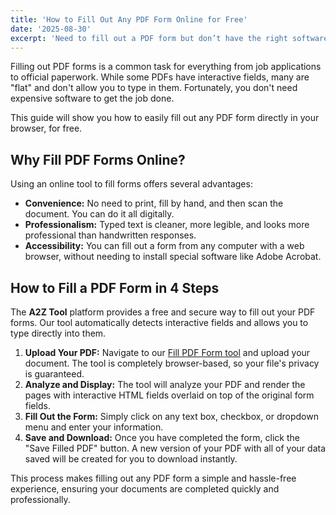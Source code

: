 ```yaml
---
title: 'How to Fill Out Any PDF Form Online for Free'
date: '2025-08-30'
excerpt: 'Need to fill out a PDF form but don’t have the right software? Learn how to type directly onto a PDF and fill in forms for free using our secure online tool.'
---
```


Filling out PDF forms is a common task for everything from job applications to official paperwork. While some PDFs have interactive fields, many are "flat" and don't allow you to type in them. Fortunately, you don't need expensive software to get the job done.

This guide will show you how to easily fill out any PDF form directly in your browser, for free.

## Why Fill PDF Forms Online?

Using an online tool to fill forms offers several advantages:

- **Convenience:** No need to print, fill by hand, and then scan the document. You can do it all digitally.
- **Professionalism:** Typed text is cleaner, more legible, and looks more professional than handwritten responses.
- **Accessibility:** You can fill out a form from any computer with a web browser, without needing to install special software like Adobe Acrobat.

## How to Fill a PDF Form in 4 Steps

The **A2Z Tool** platform provides a free and secure way to fill out your PDF forms. Our tool automatically detects interactive fields and allows you to type directly into them.

1.  **Upload Your PDF:** Navigate to our [Fill PDF Form tool](/en/fill-form) and upload your document. The tool is completely browser-based, so your file's privacy is guaranteed.
2.  **Analyze and Display:** The tool will analyze your PDF and render the pages with interactive HTML fields overlaid on top of the original form fields.
3.  **Fill Out the Form:** Simply click on any text box, checkbox, or dropdown menu and enter your information.
4.  **Save and Download:** Once you have completed the form, click the "Save Filled PDF" button. A new version of your PDF with all of your data saved will be created for you to download instantly.

This process makes filling out any PDF form a simple and hassle-free experience, ensuring your documents are completed quickly and professionally.